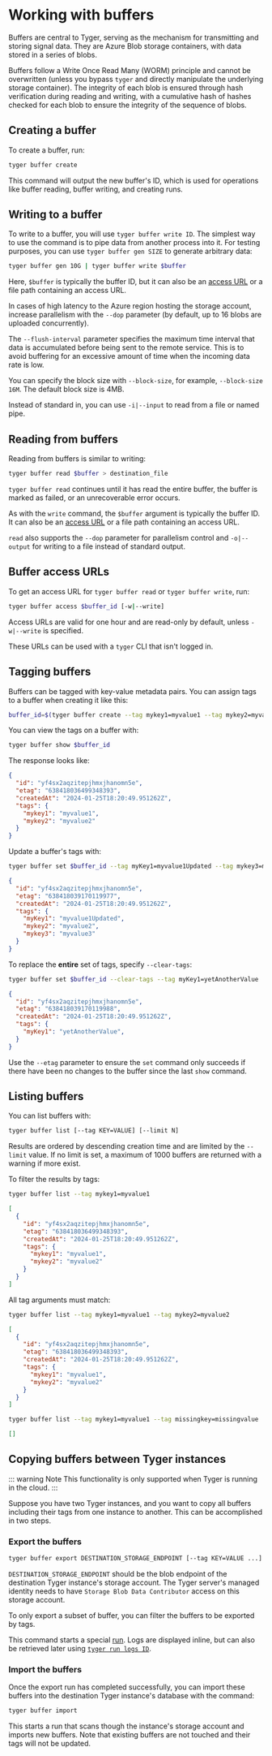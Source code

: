 # Working with buffers

Buffers are central to Tyger, serving as the mechanism for
transmitting and storing signal data. They are Azure Blob storage
containers, with data stored in a series of blobs.

Buffers follow a Write Once Read Many (WORM) principle and cannot be
overwritten (unless you bypass `tyger` and directly manipulate the underlying
storage container). The integrity of each blob is ensured through hash
verification during reading and writing, with a cumulative hash of hashes
checked for each blob to ensure the integrity of the sequence of blobs.

## Creating a buffer

To create a buffer, run:

```bash
tyger buffer create
```

This command will output the new buffer's ID, which is used for operations like
buffer reading, buffer writing, and creating runs.

## Writing to a buffer

To write to a buffer, you will use `tyger buffer write ID`. The simplest way to
use the command is to pipe data from another process into it. For testing
purposes, you can use `tyger buffer gen SIZE` to generate arbitrary data:

```bash
tyger buffer gen 10G | tyger buffer write $buffer
```

Here, `$buffer` is typically the buffer ID, but it can also be an [access
URL](#buffer-access-urls) or a file path containing an access URL.

In cases of high latency to the Azure region hosting the storage account,
increase parallelism with the `--dop` parameter (by default, up to 16 blobs are
uploaded concurrently).

The `--flush-interval` parameter specifies the maximum time interval that data
 is accumulated before being sent to the remote service. This is to avoid
 buffering for an excessive amount of time when the incoming data rate is low.

You can specify the block size with `--block-size`, for example,
`--block-size 16M`. The default block size is 4MB.

Instead of standard in, you can use `-i|--input` to read from a file or named
pipe.

## Reading from buffers

Reading from buffers is similar to writing:

```bash
tyger buffer read $buffer > destination_file
```

`tyger buffer read` continues until it has read the entire buffer, the buffer is
marked as failed, or an unrecoverable error occurs.

As with the `write` command, the `$buffer` argument is typically the buffer ID.
It can also be an [access URL](#buffer-access-urls) or a file path containing an
access URL.

`read` also supports the `--dop` parameter for parallelism control and
`-o|--output` for writing to a file instead of standard output.

## Buffer access URLs

To get an access URL for `tyger buffer read` or `tyger buffer write`, run:

```bash
tyger buffer access $buffer_id [-w|--write]
```

Access URLs are valid for one hour and are read-only by default, unless
`-w|--write` is specified.

These URLs can be used with a `tyger` CLI that isn't logged in.

## Tagging buffers

Buffers can be tagged with key-value metadata pairs. You can assign tags to a
buffer when creating it like this:

```bash
buffer_id=$(tyger buffer create --tag mykey1=myvalue1 --tag mykey2=myvalue2)
```

You can view the tags on a buffer with:

```bash
tyger buffer show $buffer_id
```

The response looks like:

```json
{
  "id": "yf4sx2aqzitepjhmxjhanomn5e",
  "etag": "638418036499348393",
  "createdAt": "2024-01-25T18:20:49.951262Z",
  "tags": {
    "mykey1": "myvalue1",
    "mykey2": "myvalue2"
  }
}
```

Update a buffer's tags with:

```bash
tyger buffer set $buffer_id --tag myKey1=myvalue1Updated --tag mykey3=myvalue3
```

```json
{
  "id": "yf4sx2aqzitepjhmxjhanomn5e",
  "etag": "638418039170119977",
  "createdAt": "2024-01-25T18:20:49.951262Z",
  "tags": {
    "myKey1": "myvalue1Updated",
    "mykey2": "myvalue2",
    "mykey3": "myvalue3"
  }
}
```

To replace the **entire** set of tags, specify `--clear-tags`:

```bash
tyger buffer set $buffer_id --clear-tags --tag myKey1=yetAnotherValue
```

```json
{
  "id": "yf4sx2aqzitepjhmxjhanomn5e",
  "etag": "638418039170119988",
  "createdAt": "2024-01-25T18:20:49.951262Z",
  "tags": {
    "myKey1": "yetAnotherValue",
  }
}
```

Use the `--etag` parameter to ensure the `set` command only succeeds if there
have been no changes to the buffer since the last `show` command.

## Listing buffers

You can list buffers with:

```bash
tyger buffer list [--tag KEY=VALUE] [--limit N]
```

Results are ordered by descending creation time and are limited by the `--limit`
value. If no limit is set, a maximum of 1000 buffers are returned with a warning
if more exist.

To filter the results by tags:

```bash
tyger buffer list --tag mykey1=myvalue1
```

```json
[
  {
    "id": "yf4sx2aqzitepjhmxjhanomn5e",
    "etag": "638418036499348393",
    "createdAt": "2024-01-25T18:20:49.951262Z",
    "tags": {
      "mykey1": "myvalue1",
      "mykey2": "myvalue2"
    }
  }
]
```

All tag arguments must match:

```bash
tyger buffer list --tag mykey1=myvalue1 --tag mykey2=myvalue2
```

```json
[
  {
    "id": "yf4sx2aqzitepjhmxjhanomn5e",
    "etag": "638418036499348393",
    "createdAt": "2024-01-25T18:20:49.951262Z",
    "tags": {
      "mykey1": "myvalue1",
      "mykey2": "myvalue2"
    }
  }
]
```

```bash
tyger buffer list --tag mykey1=myvalue1 --tag missingkey=missingvalue
```

```json
[]
```

## Copying buffers between Tyger instances
::: warning Note
This functionality is only supported when Tyger is running in the cloud.
:::

Suppose you have two Tyger instances, and you want to copy all buffers including
their tags from one instance to another. This can be accomplished in two steps.

### Export the buffers

```bash
tyger buffer export DESTINATION_STORAGE_ENDPOINT [--tag KEY=VALUE ...]
```

`DESTINATION_STORAGE_ENDPOINT` should be the blob endpoint of the destination
Tyger instance's storage account. The Tyger server's managed identity needs to have
`Storage Blob Data Contributor` access on this storage account.

To only export a subset of buffer, you can filter the buffers to be exported by
tags.

This command starts a special [run](./runs). Logs are displayed inline, but can also be
retrieved later using [`tyger run logs ID`](./runs#viewing-logs).

### Import the buffers
Once the export run has completed successfully, you can import these buffers
into the destination Tyger instance's database with the command:

```bash
tyger buffer import
```

This starts a run that scans though the instance's storage account and imports
new buffers. Note that existing buffers are not touched and their tags will not
be updated.
